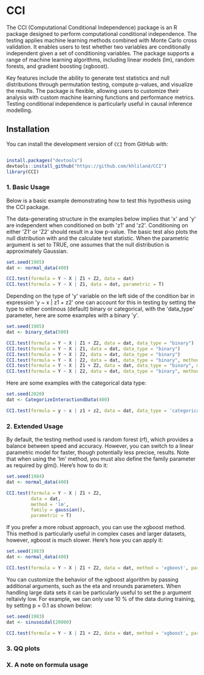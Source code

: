# CCI
The CCI (Computational Conditional Independence) package is an R package designed to perform computational conditional independence. The testing applies machine learning methods combined with Monte Carlo cross validation. It enables users to test whether two variables are conditionally independent given a set of conditioning variables. The package supports a range of machine learning algorithms, including linear models (lm), random forests, and gradient boosting (xgboost). 

Key features include the ability to generate test statistics and null distributions through permutation testing, compute p-values, and visualize the results. The package is flexible, allowing users to customize their analysis with custom machine learning functions and performance metrics. Testing conditional independence is particularly useful in causal inference modelling. 

## Installation

You can install the development version of `CCI` from GitHub with:

```r

install.packages("devtools") 
devtools::install_github("https://github.com/khliland/CCI")
library(CCI)
```

### 1. Basic Usage

Below is a basic example demonstrating how to test this hypothesis using the CCI package.

The data-generating structure in the examples below implies that 'x' and 'y' are independent when conditioned on both 'z1' and 'z2'. Conditioning on either 'Z1' or 'Z2' should result in a low p-value. The basic test also plots the null distribution with and the calculate test statistic. When the parametric argument is set to TRUE, one assumes that the null distribution is approximately Gaussian. 
```r
set.seed(1985)
dat <- normal_data(400)

CCI.test(formula = Y ~ X | Z1 + Z2, data = dat)
CCI.test(formula = Y ~ X | Z1, data = dat, parametric = T)
```


Depending on the type of 'y' variable on the left side of the condition bar in expression 'y ~ x | z1 + z2' one can account for this in testing by setting the type to either continous (default) binary or categorical, with the 'data_type' parameter, here are some examples with a binary 'y'.

```r
set.seed(1985)
dat <- binary_data(500)

CCI.test(formula = Y ~ X | Z1 + Z2, data = dat, data_type = "binary")
CCI.test(formula = Y ~ X | Z1, data = dat, data_type = "binary")
CCI.test(formula = Y ~ X | Z2, data = dat, data_type = "binary")
CCI.test(formula = Y ~ X | Z2, data = dat, data_type = "binary", method = "xgboost")
CCI.test(formula = Y ~ X | Z1 + Z2, data = dat, data_type = "binary", method = "lm", family = binomial(link = "logit"))
CCI.test(formula = Y ~ X | Z2, data = dat, data_type = "binary", method = "lm", family = binomial(link = "logit"))

```
Here are some examples with the categorical data type:
```r
set.seed(2020)
dat <- CategorizeInteractiondData(400)

CCI.test(formula = y ~ x | z1 + z2, data = dat, data_type = 'categorical', parametric = T)
```

### 2. Extended Usage

By default, the testing method used is random forest (rf), which provides a balance between speed and accuracy. However, you can switch to a linear parametric model for faster, though potentially less precise, results. Note that when using the 'lm' method, you must also define the family parameter as required by glm(). Here’s how to do it:

```r
set.seed(1984)
dat <- normal_data(400)

CCI.test(formula = Y ~ X | Z1 + Z2,
         data = dat,
         method = 'lm',
         family = gaussian(),
         parametric = T)
```
If you prefer a more robust approach, you can use the xgboost method. This method is particularly useful in complex cases and larger datasets, however, xgboost is much slower. Here’s how you can apply it:

```r
set.seed(1983)
dat <- normal_data(400)

CCI.test(formula = Y ~ X | Z1 + Z2, data = dat, method = 'xgboost', parametric = T)
```
You can customize the behavior of the xgboost algorithm by passing additional arguments, such as the eta and nrounds parameters. When handling large data sets it can be particularly useful to set the p argument reltaivly low. For example, we can only use 10 % of the data during training, by setting p = 0.1 as shown below:
```r
set.seed(1983)
dat <- sinusoidal(20000)

CCI.test(formula = Y ~ X | Z1 + Z2, data = dat, method = 'xgboost', parametric = T, p = 0.1)
```
### 3. QQ plots

### X. A note on formula usage










